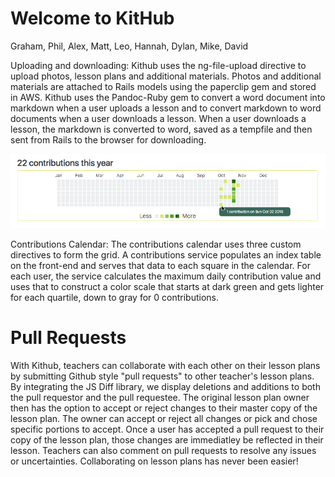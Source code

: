 # Welcome to KitHub

Graham, Phil, Alex, Matt, Leo, Hannah, Dylan, Mike, David

Uploading and downloading: Kithub uses the ng-file-upload directive to upload photos, lesson plans and additional materials. Photos and additional materials are attached to Rails models using the paperclip gem and stored in AWS. Kithub uses the Pandoc-Ruby gem to convert a word document into markdown when a user uploads a lesson and to convert markdown to word documents when a user downloads a lesson. When a user downloads a lesson, the markdown is converted to word, saved as a tempfile and then sent from Rails to the browser for downloading.

![Contributions Calendar](screenshots/contributions_screenshot.tiff "Contributions Calendar")

Contributions Calendar: The contributions calendar uses three custom directives to form the grid. A contributions service populates an index table on the front-end and serves that data to each square in the calendar. For each user, the service calculates the maximum daily contribution value and uses that to construct a color scale that starts at dark green and gets lighter for each quartile, down to gray for 0 contributions.  


# Pull Requests

With Kithub, teachers can collaborate with each other on their lesson plans by submitting Github style "pull requests" to other teacher's lesson plans. By integrating the JS Diff library, we display deletions and additions to both the pull requestor and the pull requestee. The original lesson plan owner then has the option to accept or reject changes to their master copy of the lesson plan. The owner can accept or reject all changes or pick and chose specific portions to accept. Once a user has accepted a pull request to their copy of the lesson plan, those changes are immediatley be reflected in their lesson. Teachers can also comment on pull requests to resolve any issues or uncertainties. Collaborating on lesson plans has never been easier!


